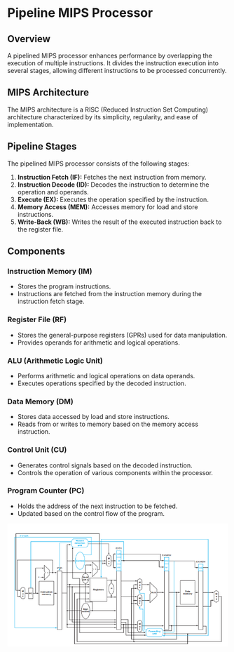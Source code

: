 # Pipeline MIPS Processor

## Overview
A pipelined MIPS processor enhances performance by overlapping the execution of multiple instructions. It divides the instruction execution into several stages, allowing different instructions to be processed concurrently.

## MIPS Architecture
The MIPS architecture is a RISC (Reduced Instruction Set Computing) architecture characterized by its simplicity, regularity, and ease of implementation. 


## Pipeline Stages
The pipelined MIPS processor consists of the following stages:
1. **Instruction Fetch (IF):** Fetches the next instruction from memory.
2. **Instruction Decode (ID):** Decodes the instruction to determine the operation and operands.
3. **Execute (EX):** Executes the operation specified by the instruction.
4. **Memory Access (MEM):** Accesses memory for load and store instructions.
5. **Write-Back (WB):** Writes the result of the executed instruction back to the register file.

## Components
### Instruction Memory (IM)
- Stores the program instructions.
- Instructions are fetched from the instruction memory during the instruction fetch stage.

### Register File (RF)
- Stores the general-purpose registers (GPRs) used for data manipulation.
- Provides operands for arithmetic and logical operations.

### ALU (Arithmetic Logic Unit)
- Performs arithmetic and logical operations on data operands.
- Executes operations specified by the decoded instruction.

### Data Memory (DM)
- Stores data accessed by load and store instructions.
- Reads from or writes to memory based on the memory access instruction.

### Control Unit (CU)
- Generates control signals based on the decoded instruction.
- Controls the operation of various components within the processor.

### Program Counter (PC)
- Holds the address of the next instruction to be fetched.
- Updated based on the control flow of the program.

![pipeline datapath](img/pipeline.png)